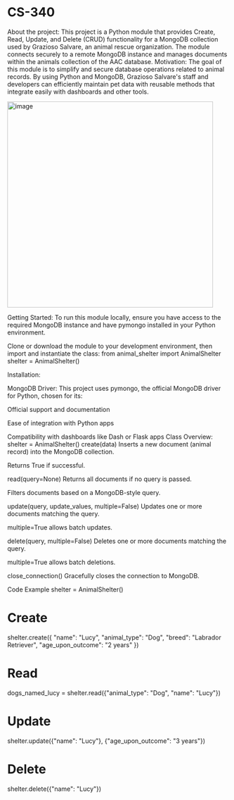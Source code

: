 # CS-340
About the project: 
This project is a Python module that provides Create, Read, Update, and Delete (CRUD) functionality for a MongoDB collection used by Grazioso Salvare, an animal rescue organization. The module connects securely to a remote MongoDB instance and manages documents within the animals collection of the AAC database.
 Motivation:
 The goal of this module is to simplify and secure database operations related to animal records. By using Python and MongoDB, Grazioso Salvare's staff and developers can efficiently maintain pet data with reusable methods that integrate easily with dashboards and other tools.
 
<img width="468" alt="image" src="https://github.com/user-attachments/assets/f524403b-2257-4734-9e81-1dec74784f7d" />

Getting Started: 
To run this module locally, ensure you have access to the required MongoDB instance and have pymongo installed in your Python environment.

Clone or download the module to your development environment, then import and instantiate the class:
from animal_shelter import AnimalShelter
shelter = AnimalShelter()

 Installation:

 MongoDB Driver:
This project uses pymongo, the official MongoDB driver for Python, chosen for its:

Official support and documentation

Ease of integration with Python apps

Compatibility with dashboards like Dash or Flask apps
Class Overview:
shelter = AnimalShelter()
create(data)
Inserts a new document (animal record) into the MongoDB collection.

Returns True if successful.

read(query=None)
Returns all documents if no query is passed.

Filters documents based on a MongoDB-style query.

update(query, update_values, multiple=False)
Updates one or more documents matching the query.

multiple=True allows batch updates.

delete(query, multiple=False)
Deletes one or more documents matching the query.

multiple=True allows batch deletions.

close_connection()
Gracefully closes the connection to MongoDB.

Code Example
shelter = AnimalShelter()

# Create
shelter.create({
    "name": "Lucy",
    "animal_type": "Dog",
    "breed": "Labrador Retriever",
    "age_upon_outcome": "2 years"
})

# Read
dogs_named_lucy = shelter.read({"animal_type": "Dog", "name": "Lucy"})

# Update
shelter.update({"name": "Lucy"}, {"age_upon_outcome": "3 years"})

# Delete
shelter.delete({"name": "Lucy"})
